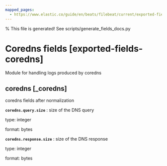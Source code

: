 ```yaml
---
mapped_pages:
  - https://www.elastic.co/guide/en/beats/filebeat/current/exported-fields-coredns.html
---
```


% This file is generated! See scripts/generate_fields_docs.py

# Coredns fields [exported-fields-coredns]

Module for handling logs produced by coredns

## coredns [_coredns]

coredns fields after normalization

**`coredns.query.size`**
:   size of the DNS query

type: integer

format: bytes


**`coredns.response.size`**
:   size of the DNS response

type: integer

format: bytes


